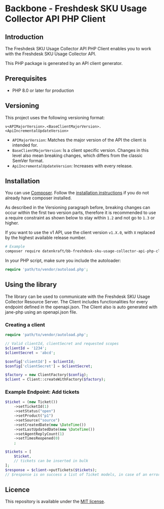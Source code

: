 # Backbone - Freshdesk SKU Usage Collector API PHP Client

## Introduction

The Freshdesk SKU Usage Collector API PHP Client enables you to work with the Freshdesk SKU Usage Collector API.

This PHP package is generated by an API client generator.

## Prerequisites

- PHP 8.0 or later for production

## Versioning

This project uses the following versioning format:
```
v<APIMajorVersion>.<BaseClientMajorVersion>.<ApiIncrementalUpdateVersion>
```

- `APIMajorVersion`: Matches the major version of the API the client is intended for.
- `BaseClientMajorVersion`: Is a client specific version. Changes in this level also mean breaking changes, which differs from the classic SemVer format.
- `ApiIncrementalUpdateVersion`: Increases with every release.


## Installation

You can use [Composer](https://getcomposer.org/). Follow the [installation instructions](https://getcomposer.org/doc/00-intro.md) if you do not already have composer installed.

As described in the Versioning paragraph before, breaking changes can occur within the first two version parts, therefore it is recommended to use a require constraint as shown below to stay within `1.2` and not go to `1.3` or higher.

If you want to use the v1 API, use the client version `v1.X.0`, with `X` replaced by the highest available release number.

~~~~ bash
# Example
composer require datenkraft/bb-freshdesk-sku-usage-collector-api-php-client "~1.2.0"
~~~~

In your PHP script, make sure you include the autoloader:

~~~~ php
require 'path/to/vendor/autoload.php';
~~~~

## Using the library

The library can be used to communicate with the Freshdesk SKU Usage Collector Resource Server.
The Client includes functionalities for every endpoint defined in the openapi.json.
The Client also is auto generated with jane-php using an openapi.json file.

### Creating a client

~~~~ php
require 'path/to/vendor/autoload.php';

// Valid clientId, clientSecret and requested scopes
$clientId = '1234';
$clientSecret = 'abcd';

$config['clientId'] = $clientId;
$config['clientSecret'] = $clientSecret;

$factory = new ClientFactory($config);
$client = Client::createWithFactory($factory);
~~~~

### Example Endpoint: Add tickets
~~~~ php
$ticket = (new Ticket())
    ->setTicketId(1)
    ->setStatus("open")
    ->setProduct("p1")
    ->setSource("source")
    ->setCreatedDate(new \DateTime())
    ->setLastUpdatedDate(new \DateTime())
    ->setAgentReplyCount(1)
    ->setTimesReopened(0)
    ;

$tickets = [
    $ticket,
    // tickets can be inserted in bulk
];
$response = $client->putTickets($tickets);
// $response is on success a list of Ticket models, in case of an error an exception or an ErrorResponse object as a fallback 

~~~~

## Licence
This repository is available under the [MIT license](https://opensource.org/licenses/MIT).
